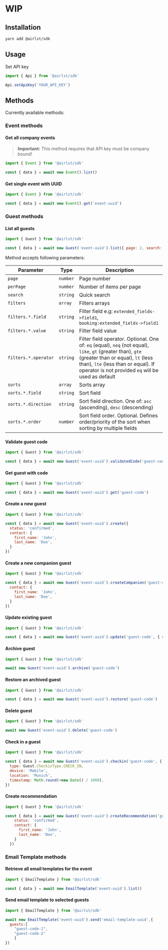 # WIP

## Installation

```bash
yarn add @airlst/sdk
```

## Usage

Set API key

```javascript
import { Api } from '@airlst/sdk'

Api.setApiKey('YOUR_API_KEY')
```

## Methods

Currently available methods:

### Event methods

#### Get all company events

> **Important:** This method requires that API key must be company bound!

```javascript
import { Event } from '@airlst/sdk'

const { data } = await new Event().list()
```

#### Get single event with UUID

```javascript
import { Event } from '@airlst/sdk'

const { data } = await new Event().get('event-uuid')
```

### Guest methods

#### List all guests

```javascript
import { Guest } from '@airlst/sdk'

const { data } = await new Guest('event-uuid').list({ page: 2, search: 'John' })
```

Method accepts following parameters:

| Parameter            | Type     | Description                                                                                                                                                                                                                                  |
|----------------------|----------|----------------------------------------------------------------------------------------------------------------------------------------------------------------------------------------------------------------------------------------------|
| `page`               | `number` | Page number                                                                                                                                                                                                                                  |
| `perPage`            | `number` | Number of items per page                                                                                                                                                                                                                     |
| `search`             | `string` | Quick search                                                                                                                                                                                                                                 |
| `filters`            | `array`  | Filters arrays                                                                                                                                                                                                                               |
| `filters.*.field`    | `string` | Filter field e.g: `extended_fields->field1`, `booking:extended_fields->field1`                                                                                                                                                               |
| `filters.*.value`    | `string` | Filter field value                                                                                                                                                                                                                           |
| `filters.*.operator` | `string` | Filter field operator. Optional. One of: `eq` (equal), `neq` (not equal), `like`, `gt` (greater than), `gte` (greater than or equal), `lt` (less than), `lte` (less than or equal). If operator is not provided `eq` will be used as default |
| `sorts`              | `array`  | Sorts array                                                                                                                                                                                                                                  |
| `sorts.*.field`      | `string` | Sort field                                                                                                                                                                                                                                   |
| `sorts.*.direction`  | `string` | Sort field direction. One of: `asc` (ascending), `desc` (descending)                                                                                                                                                                         |
| `sorts.*.order`      | `number` | Sort field order. Optional. Defines order/priority of the sort when sorting by multiple fields                                                                                                                                               |

#### Validate guest code

```javascript
import { Guest } from '@airlst/sdk'

const { data } = await new Guest('event-uuid').validatedCode('guest-code')
```

#### Get guest with code

```javascript
import { Guest } from '@airlst/sdk'

const { data } = await new Guest('event-uuid').get('guest-code')
```

#### Create a new guest

```javascript
import { Guest } from '@airlst/sdk'

const { data } = await new Guest('event-uuid').create({
  status: 'confirmed',
  contact: {
    first_name: 'John',
    last_name: 'Doe',
  }
})
```

#### Create a new companion guest

```javascript
import { Guest } from '@airlst/sdk'

const { data } = await new Guest('event-uuid').createCompanion('guest-code', {
  contact: {
    first_name: 'John',
    last_name: 'Doe',
  }
})
```

#### Update existing guest

```javascript
import { Guest } from '@airlst/sdk'

const { data } = await new Guest('event-uuid').update('guest-code', { status: 'confirmed' })
```

#### Archive guest

```javascript
import { Guest } from '@airlst/sdk'

await new Guest('event-uuid').archive('guest-code')
```

#### Restore an archived guest

```javascript
import { Guest } from '@airlst/sdk'

const { data } = await new Guest('event-uuid').restore('guest-code')
```

#### Delete guest

```javascript
import { Guest } from '@airlst/sdk'

await new Guest('event-uuid').delete('guest-code')
```

#### Check in a guest

```javascript
import { Guest } from '@airlst/sdk'

const { data } = await new Guest('event-uuid').checkin('guest-code', {
  type: Guest.CheckinType.CHECK_IN,
  device: 'Mobile',
  location: 'Munich',
  timestamp: Math.round(+new Date() / 1000),
})
```

#### Create recommendation

```javascript
import { Guest } from '@airlst/sdk'

const { data } = await new Guest('event-uuid').createRecommendation('guest-code', {
    status: 'confirmed',
    contact: {
      first_name: 'John',
      last_name: 'Doe',
    }
  })
```

### Email Template methods

#### Retrieve all email templates for the event

```javascript
import { EmailTemplate } from '@airlst/sdk'

const { data } = await new EmailTemplate('event-uuid').list()
```

#### Send email template to selected guests

```javascript
import { EmailTemplate } from '@airlst/sdk'

await new EmailTemplate('event-uuid').send('email-template-uuid',{
  guests:[
    "guest-code-1",
    "guest-code-2"
    ]
})
```
